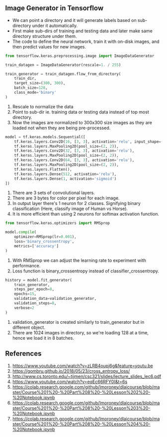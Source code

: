 ## Image Generator in Tensorflow

- We can point a directory and it will generate labels based on sub-directory under it automatically.
- First make sub-dirs of training and testing data and later make same directory structure under them.
- The code to define the neural network, train it with on-disk images, and then predict values for new images.

```python
from tensorflow.keras.preprocessing.image import ImageDataGenerator

train_datagen = ImageDataGenerator(rescale=1. / 255)

train_generator = train_datagen.flow_from_directory(
    train_dir,
    target_size=(300, 300),
    batch_size=128,
    class_mode='binary'
)
```

1. Rescale to normalize the data
2. Point to sub-dir ie. training data or testing data instead of top most directory.
3. Now the images are normalized to 300x300 size images as they are loaded not when they are being pre-processed.

```python
model = tf.keras.models.Sequential([
    tf.keras.layers.Conv2D(16, [3, 3], activation='relu', input_shape=(300, 300, 3)),
    tf.keras.layers.MaxPooling2D(pool_size=(2, 2)),
    tf.keras.layers.Conv2D(32, [3, 3], activation='relu'),
    tf.keras.layers.MaxPooling2D(pool_size=(2, 2)),
    tf.keras.layers.Conv2D(64, [3, 3], activation='relu'),
    tf.keras.layers.MaxPooling2D(pool_size=(2, 2)),
    tf.keras.layers.Flatten(),
    tf.keras.layers.Dense(512, activation='relu'),
    tf.keras.layers.Dense(1, activation='sigmoid')
])
```

1. There are 3 sets of convolutional layers.
2. There are 3 bytes for color per pixel for each image.
3. In output layer there's 1 neuron for 2 classes. Signifying binary classification (Here, classify image of Human vs
   Horse).
4. It is more efficient than using 2 neurons for softmax activation function.

```python
from tensorflow.keras.optimizers import RMSprop

model.compile(
    optimizer=RMSprop(lr=0.001),
    loss='binary_crossentropy',
    metrics=['accuracy']
)
```

1. With RMSprop we can adjust the learning rate to experiment with performance.
2. Loss function is binary_crossentropy instead of classifier_crossentropy.

```python
history = model.fit_generator(
    train_generator,
    steps_per_epoch=8,
    epochs=15,
    validation_data=validation_generator,
    validation_steps=8,
    verbose=2
)
```

1. validation_generator is created similarly to train_generator but in different object.
2. There are 1024 images in directory, so we're loading 128 at a time, hence we load it in 8 batches.

## References

1. https://www.youtube.com/watch?v=zLRB4oupj6g&feature=youtu.be
2. https://gombru.github.io/2018/05/23/cross_entropy_loss/
3. http://www.cs.toronto.edu/~tijmen/csc321/slides/lecture_slides_lec6.pdf
4. https://www.youtube.com/watch?v=eqEc66RFY0I&t=6s
5. https://colab.research.google.com/github/lmoroney/dlaicourse/blob/master/Course%201%20-%20Part%208%20-%20Lesson%202%20-%20Notebook.ipynb
6. https://colab.research.google.com/github/lmoroney/dlaicourse/blob/master/Course%201%20-%20Part%208%20-%20Lesson%203%20-%20Notebook.ipynb
7. https://colab.research.google.com/github/lmoroney/dlaicourse/blob/master/Course%201%20-%20Part%208%20-%20Lesson%204%20-%20Notebook.ipynb